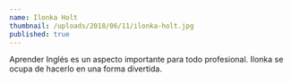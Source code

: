 ```yaml
---
name: Ilonka Holt
thumbnail: /uploads/2018/06/11/ilonka-holt.jpg
published: true
---
```


Aprender Inglés es un aspecto importante para todo profesional. Ilonka se ocupa de hacerlo en una forma divertida.
